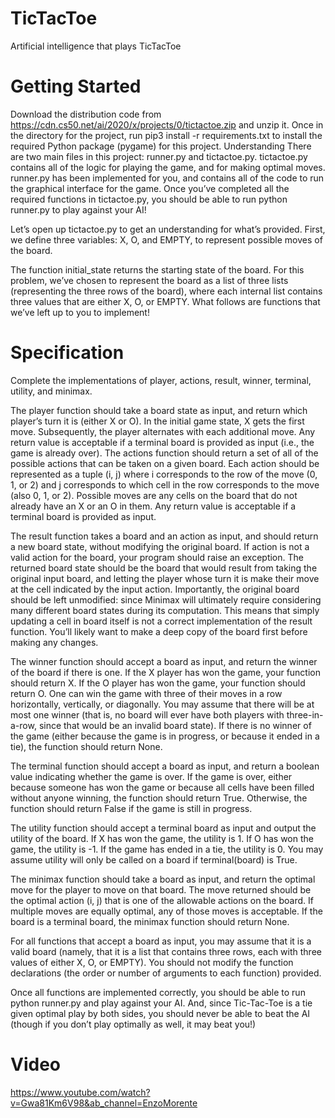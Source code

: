 # TicTacToe
Artificial intelligence that plays TicTacToe


# Getting Started
Download the distribution code from https://cdn.cs50.net/ai/2020/x/projects/0/tictactoe.zip and unzip it.
Once in the directory for the project, run pip3 install -r requirements.txt to install the required Python package (pygame) for this project.
Understanding
There are two main files in this project: runner.py and tictactoe.py. tictactoe.py contains all of the logic for playing the game, and for making optimal moves. runner.py has been implemented for you, and contains all of the code to run the graphical interface for the game. Once you’ve completed all the required functions in tictactoe.py, you should be able to run python runner.py to play against your AI!

Let’s open up tictactoe.py to get an understanding for what’s provided. First, we define three variables: X, O, and EMPTY, to represent possible moves of the board.

The function initial_state returns the starting state of the board. For this problem, we’ve chosen to represent the board as a list of three lists (representing the three rows of the board), where each internal list contains three values that are either X, O, or EMPTY. What follows are functions that we’ve left up to you to implement!

# Specification

Complete the implementations of player, actions, result, winner, terminal, utility, and minimax.

The player function should take a board state as input, and return which player’s turn it is (either X or O).
  In the initial game state, X gets the first move. Subsequently, the player alternates with each additional move.
  Any return value is acceptable if a terminal board is provided as input (i.e., the game is already over).
The actions function should return a set of all of the possible actions that can be taken on a given board.
  Each action should be represented as a tuple (i, j) where i corresponds to the row of the move (0, 1, or 2) and j corresponds to which cell in the row corresponds to the move      (also 0, 1, or 2).
  Possible moves are any cells on the board that do not already have an X or an O in them.
  Any return value is acceptable if a terminal board is provided as input.
  
The result function takes a board and an action as input, and should return a new board state, without modifying the original board.
  If action is not a valid action for the board, your program should raise an exception.
  The returned board state should be the board that would result from taking the original input board, and letting the player whose turn it is make their move at the cell            indicated by the input action.
  Importantly, the original board should be left unmodified: since Minimax will ultimately require considering many different board states during its computation. This means that    simply updating a cell in board itself is not a correct implementation of the result function. You’ll likely want to make a deep copy of the board first before making any          changes.
  
The winner function should accept a board as input, and return the winner of the board if there is one.
  If the X player has won the game, your function should return X. If the O player has won the game, your function should return O.
  One can win the game with three of their moves in a row horizontally, vertically, or diagonally.
  You may assume that there will be at most one winner (that is, no board will ever have both players with three-in-a-row, since that would be an invalid board state).
  If there is no winner of the game (either because the game is in progress, or because it ended in a tie), the function should return None.
  
The terminal function should accept a board as input, and return a boolean value indicating whether the game is over.
  If the game is over, either because someone has won the game or because all cells have been filled without anyone winning, the function should return True.
  Otherwise, the function should return False if the game is still in progress.
  
The utility function should accept a terminal board as input and output the utility of the board.
  If X has won the game, the utility is 1. If O has won the game, the utility is -1. If the game has ended in a tie, the utility is 0.
  You may assume utility will only be called on a board if terminal(board) is True.
  
The minimax function should take a board as input, and return the optimal move for the player to move on that board.
  The move returned should be the optimal action (i, j) that is one of the allowable actions on the board. If multiple moves are equally optimal, any of those moves is acceptable.
  If the board is a terminal board, the minimax function should return None.
  
For all functions that accept a board as input, you may assume that it is a valid board (namely, that it is a list that contains three rows, each with three values of either X, O, or EMPTY). You should not modify the function declarations (the order or number of arguments to each function) provided.

Once all functions are implemented correctly, you should be able to run python runner.py and play against your AI. And, since Tic-Tac-Toe is a tie given optimal play by both sides, you should never be able to beat the AI (though if you don’t play optimally as well, it may beat you!)

# Video
https://www.youtube.com/watch?v=Gwa81Km6V98&ab_channel=EnzoMorente
